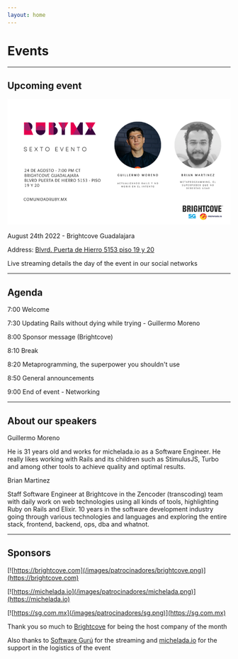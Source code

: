 ```yaml
---
layout: home
---
```


# Events

---

## Upcoming event

![](/images/eventos/agosto/flyer_final.png)

August 24th 2022 - Brightcove Guadalajara

Address: [Blvrd. Puerta de Hierro 5153 piso 19 y 20](https://goo.gl/maps/UHkoqyKSyJG5Qrvb6)

Live streaming details the day of the event in our social networks

---

## Agenda


7:00 Welcome

7:30 Updating Rails without dying while trying - Guillermo Moreno

8:00 Sponsor message (Brightcove)

8:10 Break

8:20 Metaprogramming, the superpower you shouldn't use

8:50 General announcements

9:00 End of event - Networking

---

## About our speakers

Guillermo Moreno

He is 31 years old and works for michelada.io as a Software Engineer. He really likes working with Rails and its children such as StimulusJS, Turbo and among other tools to achieve quality and optimal results.

Brian Martinez

Staff Software Engineer at Brightcove in the Zencoder (transcoding) team with daily work on web technologies using all kinds of tools, highlighting Ruby on Rails and Elixir. 10 years in the software development industry going through various technologies and languages and exploring the entire stack, frontend, backend, ops, dba and whatnot.

---

## Sponsors

[![https://brightcove.com](/images/patrocinadores/brightcove.png)](https://brightcove.com)

[![https://michelada.io](/images/patrocinadores/michelada.png)](https://michelada.io)

[![https://sg.com.mx](/images/patrocinadores/sg.png)](https://sg.com.mx)

Thank you so much to [Brightcove](https://brightcove.com) for being the host company of the month

Also thanks to [Software Gurú](https://sg.com.mx/) for the streaming and [michelada.io](https://michelada.io) for
the support in the logistics of the event
